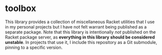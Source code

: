 # toolbox

This library provides a collection of miscellaneous Racket utilities that I use in my personal projects but I have not felt warrant being published as a separate package. Note that this library is intentionally *not* published on the Racket package server, as **everything in this library should be considered unstable**. In projects that use it, I include this repository as a Git submodule, pinning to a specific version.
